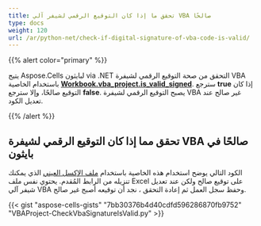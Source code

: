```yaml
---
title: تحقق ما إذا كان التوقيع الرقمي لشيفر آلي VBA صالحًا
type: docs
weight: 120
url: /ar/python-net/check-if-digital-signature-of-vba-code-is-valid/
---
```


{{% alert color="primary" %}}

يتيح Aspose.Cells لبايثون via .NET التحقق من صحة التوقيع الرقمي لشيفرة VBA باستخدام الخاصية [**Workbook.vba_project.is_valid_signed**](https://reference.aspose.com/cells/python-net/aspose.cells.vba/vbaproject/is_valid_signed). سترجع **true** إذا كان التوقيع صالحًا، وإلا سترجع **false**. يصبح التوقيع الرقمي لشيفرة VBA غير صالح عند تعديل الكود.

{{% /alert %}}

## **تحقق مما إذا كان التوقيع الرقمي لشيفرة VBA صالحًا في بايثون**

الكود التالي يوضح استخدام هذه الخاصية باستخدام [ملف الإكسل العيني](5115030.xlsm) الذي يمكنك تنزيله من الرابط المُقدم. يحتوي نفس ملف Excel على توقيع صالح ولكن عند تعديل شيفر آلي VBA وحفظ سجل العمل ثم إعادة التحقق ، نجد أن توقيعه أصبح غير صالح.

{{< gist "aspose-cells-gists" "7bb30376b4d40cdfd596286870fb9752" "VBAProject-CheckVbaSignatureIsValid.py" >}}

